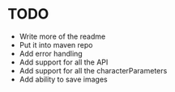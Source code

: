 # TODO
* Write more of the readme
* Put it into maven repo
* Add error handling
* Add support for all the API
* Add support for all the characterParameters
* Add ability to save images